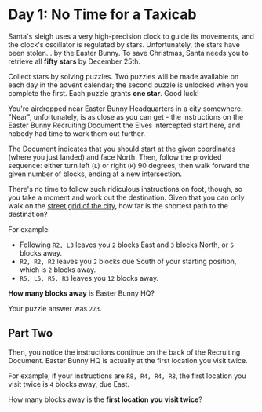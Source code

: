 # Day 1: No Time for a Taxicab

Santa's sleigh uses a very high-precision clock to guide its movements, and the
clock's oscillator is regulated by stars. Unfortunately, the stars have been
stolen... by the Easter Bunny. To save Christmas, Santa needs you to retrieve
all **fifty stars** by December 25th.

Collect stars by solving puzzles. Two puzzles will be made available on each
day in the advent calendar; the second puzzle is unlocked when you complete the
first. Each puzzle grants **one star**. Good luck!

You're airdropped near Easter Bunny Headquarters in a city somewhere. "Near",
unfortunately, is as close as you can get - the instructions on the Easter
Bunny Recruiting Document the Elves intercepted start here, and nobody had time
to work them out further.

The Document indicates that you should start at the given coordinates (where
you just landed) and face North. Then, follow the provided sequence: either
turn left (`L`) or right (`R`) 90 degrees, then walk forward the given number
of blocks, ending at a new intersection.

There's no time to follow such ridiculous instructions on foot, though, so you
take a moment and work out the destination. Given that you can only walk on the
[street grid of the city], how far is the shortest path to the destination?

For example:
- Following `R2, L3` leaves you `2` blocks East and `3` blocks North, or `5`
  blocks away.
- `R2, R2, R2` leaves you `2` blocks due South of your starting position, which
  is `2` blocks away.
- `R5, L5, R5, R3` leaves you `12` blocks away.

**How many blocks away** is Easter Bunny HQ?

Your puzzle answer was `273`.

## Part Two

Then, you notice the instructions continue on the back of the Recruiting
Document. Easter Bunny HQ is actually at the first location you visit twice.

For example, if your instructions are `R8, R4, R4, R8`, the first location you
visit twice is `4` blocks away, due East.

How many blocks away is the **first location you visit twice**?

[street grid of the city]: https://en.wikipedia.org/wiki/Taxicab_geometry
